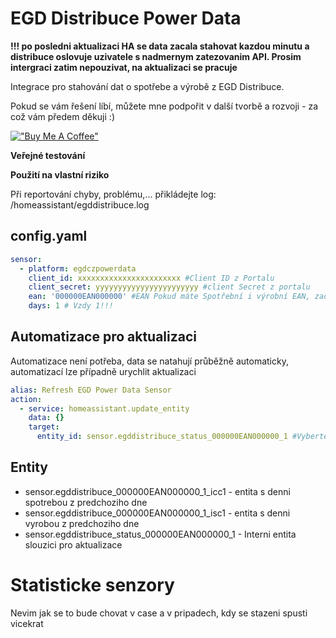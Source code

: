 # EGD Distribuce Power Data

**!!! po posledni aktualizaci HA se data zacala stahovat kazdou minutu a distribuce oslovuje uzivatele s nadmernym zatezovanim API. Prosim intergraci zatim nepouzivat, na aktualizaci se pracuje**

Integrace pro stahování dat o spotřebe a výrobě z EGD Distribuce.

Pokud se vám řešení líbí, můžete mne podpořit v další tvorbě a rozvoji - za což vám předem děkuji :)

[!["Buy Me A Coffee"](https://www.buymeacoffee.com/assets/img/custom_images/orange_img.png)](https://www.buymeacoffee.com/ondrejv)

**Veřejné testování** 

**Použití na vlastní riziko**

Při reportování chyby, problému,... přikládejte log: /homeassistant/egddistribuce.log

## config.yaml

```yaml
sensor:
  - platform: egdczpowerdata
    client_id: xxxxxxxxxxxxxxxxxxxxxxx #Client ID z Portalu
    client_secret: yyyyyyyyyyyyyyyyyyyyyyy #client Secret z portalu
    ean: '000000EAN000000' #EAN Pokud máte Spotřební i výrobní EAN, zadejte spotřební, obsahuje oboje data
    days: 1 # Vzdy 1!!!
```

## Automatizace pro aktualizaci

Automatizace není potřeba, data se natahují průběžně automaticky, automatizací lze případně urychlit aktualizaci

```yaml
alias: Refresh EGD Power Data Sensor
action:
  - service: homeassistant.update_entity
    data: {}
    target:
      entity_id: sensor.egddistribuce_status_000000EAN000000_1 #Vyberte dle vaseho entitu EAN
```

## Entity

* sensor.egddistribuce_000000EAN000000_1_icc1 - entita s denni spotrebou z predchoziho dne
* sensor.egddistribuce_000000EAN000000_1_isc1 - entita s denni vyrobou z predchoziho dne
* sensor.egddistribuce_status_000000EAN000000_1 - Interni entita slouzici pro aktualizace

# Statisticke senzory

Nevim jak se to bude chovat v case a v pripadech, kdy se stazeni spusti vicekrat
